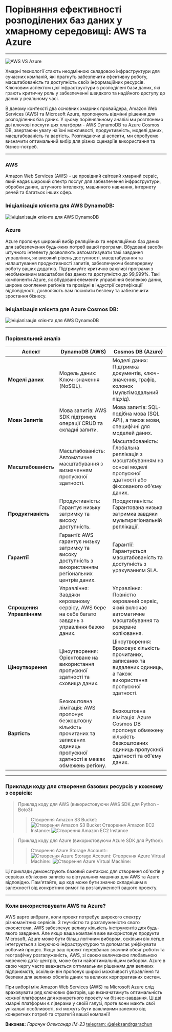 # Порівняння ефективності розподілених баз даних у хмарному середовищі: AWS та Azure
---
![AWS VS Azure](./photos/aws-vs-azure-pricing-functions-and-services-main.webp)

Хмарні технології стають неодмінною складовою інфраструктури для сучасних компаній, які прагнуть забезпечити ефективну роботу, масштабованість та доступність своїх інформаційних ресурсів. Ключовим аспектом цієї інфраструктури є розподілені бази даних, які грають критичну роль у забезпеченні швидкого та надійного доступу до даних у реальному часі.

В даному контексті два основних хмарних провайдера, Amazon Web Services (AWS) та Microsoft Azure, пропонують відмінні рішення для розподілених баз даних. У цьому порівняльному аналізі ми розглянемо дві ключові послуги цих платформ - AWS DynamoDB та Azure Cosmos DB, звертаючи увагу на їхні можливості, продуктивність, моделі даних, масштабованість та вартість. Розглядаючи ці аспекти, ми спробуємо визначити оптимальний вибір для різних сценаріїв використання та бізнес-потреб.

---

### AWS
Amazon Web Services (AWS) - це провідний світовий хмарний сервіс, який надає широкий спектр послуг для забезпечення інфраструктури, обробки даних, штучного інтелекту, машинного навчання, інтернету речей та багатьох інших сфер. 

### Ініціалізація клієнта для AWS DynamoDB:
![Ініціалізація клієнта для AWS DynamoDB](./photos/carbon1.png)


### Azure
Azure пропонує широкий вибір реляційних та нереляційних баз даних для забезпечення будь-яких потреб вашої програми. Вбудовані засоби штучного інтелекту дозволяють автоматизувати такі завдання управління, як високий рівень доступності, масштабування та налаштування продуктивності запитів, забезпечуючи безперервну роботу ваших додатків. Підтримуйте критично важливі програми з необмеженим масштабом баз даних та доступністю до 99,999%. Такі компоненти Azure, як вбудовані елементи управління безпекою даних, широке охоплення регіонів та провідні в індустрії сертифікації відповідності, дозволяють вам посилити безпеку та забезпечити зростання бізнесу.
### Ініціалізація клієнта для Azure Cosmos DB:
![Ініціалізація клієнта для AWS DynamoDB](./photos/carbon2.png)

--- 
### Порівняльний аналіз
| **Аспект**                         | **DynamoDB (AWS)**                                                | **Cosmos DB (Azure)**                                              |
| -----------------------------------| ------------------------------------------------------------------- | ------------------------------------------------------------------- |
| **Моделі даних**    | Модель даних: Ключ-значення (NoSQL).                     | Моделі даних: Підтримка документів, ключ-значення, графів, колонок (мультімодальний підхід).
| **Мови Запитів**    | Мова запитів: AWS SDK підтримує операції CRUD та складні запити.                     | Мова запитів: SQL-подібна мова (SQL API), а також мови, специфічні для моделей даних.|
| **Масштабованість** | Масштабованість: Автоматичне масштабування з визначенням пропускної здатності.| Масштабованість: Глобальна реплікація з масштабуванням на основі моделі пропускної здатності або фіксованого об'єму даних. |
| **Продуктивність** | Продуктивність: Гарантує низьку затримку та високу доступність. | Продуктивність: Гарантована низька затримка завдяки мультирегіональній реплікації. |
| **Гарантії** | Гарантії: AWS гарантує низьку затримку та високу доступність з використанням регіональних центрів даних. | Гарантії: Гарантується масштабованість та доступність з урахуванням SLA. |
| **Спрощення Управлінням** | Управління: Завдяки керованому сервісу, AWS бере на себе багато завдань з управління базою даних. | Управління: Повністю керований сервіс, який включає автоматичне масштабування та резервне копіювання. |
| **Ціноутворення**       | Ціноутворення: Орієнтоване на використання пропускної здатності та сховища даних. | Ціноутворення: Враховує кількість прочитаних, записаних та видалених одиниць, а також використання пропускної здатності. |
| **Вартість**       | Безкоштовна лімітація: AWS пропонує безкоштовну кількість прочитаних та записаних одиниць пропускної здатності в межах обмежень регіону. | <br>Безкоштовна лімітація: Azure Cosmos DB пропонує обмежену кількість безкоштовних одиниць пропускної здатності та об'єму даних. |


---

### Приклади коду для створення базових ресурсів у кожному з сервісів:

> Приклад коду для AWS (використовуючи AWS SDK для Python - Boto3):
>> Створення Amazon S3 Bucket:
![Створення Amazon S3 Bucket](./photos/carbon3.png)
Створення Amazon EC2 Instance:
![Створення Amazon EC2 Instance](./photos/carbon4.png)

> Приклад коду для Azure (використовуючи Azure SDK для Python):
>> Створення Azure Storage Account::
![Створення Azure Storage Account:](./photos/carbon5.png)
Створення Azure Virtual Machine::
![Створення Azure Virtual Machine:](./photos/carbon6.png)

 Ці приклади демонструють базовий синтаксис для створення об'єктів у сервісах облікових записів та віртуальних машинах для AWS та Azure відповідно. Пам'ятайте, що код може бути значно складнішим в залежності від конкретних вимог та розгалуженості вашого проекту.

 ---

### Коли використовувати AWS та Azure?
AWS варто вибрати, коли проект потребує широкого спектру різноманітних сервісів. З гнучкістю та розгалуженістю свого екосистеми, AWS забезпечує велику кількість інструментів для будь-якого завдання. Але якщо ваша компанія вже використовує продукти Microsoft, Azure може бути більш логічним вибором, оскільки він легше інтегрується з існуючою інфраструктурою та допомагає уніфікувати робочий процес. Якщо ваш проект передбачає значний обсяг роботи та географічну розгалуженість, AWS, зі своєю величезною глобальною мережею дата-центрів, може бути найоптимальнішим вибором. Azure в свою чергу часто вважається оптимальним рішенням для великих підприємств, оскільки він пропонує широкі можливості управління та безпеки для великих обсягів даних та великих корпоративних систем.

При виборі між Amazon Web Services (AWS) та Microsoft Azure слід враховувати ряд ключових факторів, що визначатимуть оптимальність кожної платформи для конкретного проекту чи бізнес-завдання. Ці дві хмарні платформи є лідерами у своїй галузі, проте вони мають свої унікальні особливості, які можуть бути важливими залежно від конкретних потреб та стратегій вашої компанії!


__Виконав:__
_Гарачун Олександр ІМ-23_ [telegram: @aleksandrgarachun](https://t.me/aleksandrgarachun)